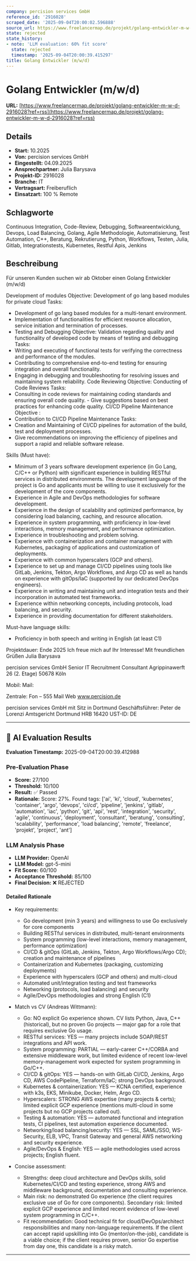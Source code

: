 ```yaml
---
company: percision services GmbH
reference_id: '2916028'
scraped_date: '2025-09-04T20:00:02.596888'
source_url: https://www.freelancermap.de/projekt/golang-entwickler-m-w-d-2916028?ref=rss
state: rejected
state_history:
- note: 'LLM evaluation: 60% fit score'
  state: rejected
  timestamp: '2025-09-04T20:00:39.415297'
title: Golang Entwickler (m/w/d)
---
```



# Golang Entwickler (m/w/d)
**URL:** [https://www.freelancermap.de/projekt/golang-entwickler-m-w-d-2916028?ref=rss](https://www.freelancermap.de/projekt/golang-entwickler-m-w-d-2916028?ref=rss)
## Details
- **Start:** 10.2025
- **Von:** percision services GmbH
- **Eingestellt:** 04.09.2025
- **Ansprechpartner:** Julia Barysava
- **Projekt-ID:** 2916028
- **Branche:** IT
- **Vertragsart:** Freiberuflich
- **Einsatzart:** 100
                                                % Remote

## Schlagworte
Continuous Integration, Code-Review, Debugging, Softwareentwicklung, Devops, Load Balancing, Golang, Agile Methodologie, Automatisierung, Test Automation, C++, Beratung, Rekrutierung, Python, Workflows, Testen, Julia, Gitlab, Integrationstests, Kubernetes, Restful Apis, Jenkins

## Beschreibung
Für unseren Kunden suchen wir ab Oktober einen Golang Entwickler (m/w/d)

Development of modules
Objective: Development of go lang based modules for private cloud Tasks:
- Development of go lang based modules for a multi-tenant environment.
- Implementation of functionalities for efficient resource allocation, service initiation and termination of processes.
- Testing and Debugging
Objective: Validation regarding quality and functionality of developed code by means of testing and debugging
Tasks:
- Writing and executing of functional tests for verifying the correctness and performance of the modules.
- Contributing to comprehensive end-to-end testing for ensuring integration and overall functionality.
- Engaging in debugging and troubleshooting for resolving issues and maintaining system reliability. Code Reviewing
Objective: Conducting of Code Reviews
Tasks:
- Consulting in code reviews for maintaining coding standards and ensuring overall code quality. - Give suggestions based on best practices for enhancing code quality.
CI/CD Pipeline
Maintenance Objective :
- Contribution to CI/CD Pipeline Maintenance
Tasks:
- Creation and Maintaining of CI/CD pipelines for automation of the build, test and deployment processes.
- Give recommendations on improving the efficiency of pipelines and support a rapid and reliable software release.

Skills (Must have):
- Minimum of 3 years software development experience (in Go Lang, C/C++ or Python) with significant experience in building RESTful services in distributed environments. The development language of the project is Go and applicants must be willing to use it exclusively for the development of the core components.
- Experience in Agile and DevOps methodologies for software development.
- Experience in the design of scalability and optimized performance, by considering load balancing, caching, and resource allocation.
- Experience in system programming, with proficiency in low-level interactions, memory management, and performance optimization.
- Experience in troubleshooting and problem solving.
- Experience with containerization and container management with Kubernetes, packaging of applications and customization of deployments.
- Experience with common hyperscalers (GCP and others).
- Experience to set up and manage CI/CD pipelines using tools like GitLab, Jenkins, Tekton, Argo Workflows, and Argo CD as well as hands on experience with gitOps/IaC (supported by our dedicated DevOps engineers).
- Experience in writing and maintaining unit and integration tests and their incorporation in automated test frameworks.
- Experience within networking concepts, including protocols, load balancing, and security.
- Experience in providing documentation for different stakeholders.

Must-have language skills:
- Proficiency in both speech and writing in English (at least C1)

Projektdauer: Ende 2025
Ich freue mich auf Ihr Interesse!
Mit freundlichen Grüßen
Julia Barysava

percision services GmbH
Senior IT Recruitment Consultant
Agrippinawerft 26 (2. Etage)
50678 Köln

Mobil:
Mail:

Zentrale:
Fon – 555
Mail
Web www.percision.de

percision services GmbH mit Sitz in Dortmund
Geschäftsführer: Peter de Lorenzi
Amtsgericht Dortmund HRB 16420
UST-ID: DE

---

## 🤖 AI Evaluation Results

**Evaluation Timestamp:** 2025-09-04T20:00:39.412988

### Pre-Evaluation Phase
- **Score:** 27/100
- **Threshold:** 10/100
- **Result:** ✅ Passed
- **Rationale:** Score: 27%. Found tags: ['ai', 'ki', 'cloud', 'kubernetes', 'container', 'argo', 'devops', 'ci/cd', 'pipeline', 'jenkins', 'gitlab', 'automation', 'iac', 'python', 'git', 'api', 'rest', 'integration', 'security', 'agile', 'continuous', 'deployment', 'consultant', 'beratung', 'consulting', 'scalability', 'performance', 'load balancing', 'remote', 'freelance', 'projekt', 'project', 'ant']

### LLM Analysis Phase
- **LLM Provider:** OpenAI
- **LLM Model:** gpt-5-mini
- **Fit Score:** 60/100
- **Acceptance Threshold:** 85/100
- **Final Decision:** ❌ REJECTED

#### Detailed Rationale
- Key requirements:
  - Go development (min 3 years) and willingness to use Go exclusively for core components
  - Building RESTful services in distributed, multi-tenant environments
  - System programming (low-level interactions, memory management, performance optimization)
  - CI/CD & gitOps (GitLab, Jenkins, Tekton, Argo Workflows/Argo CD); creation and maintenance of pipelines
  - Containerization and Kubernetes (packaging, customizing deployments)
  - Experience with hyperscalers (GCP and others) and multi-cloud
  - Automated unit/integration testing and test frameworks
  - Networking (protocols, load balancing) and security
  - Agile/DevOps methodologies and strong English (C1)

- Match vs CV (Andreas Wittmann):
  - Go: NO explicit Go experience shown. CV lists Python, Java, C++ (historical), but no proven Go projects — major gap for a role that requires exclusive Go usage.
  - RESTful services: YES — many projects include SOAP/REST integrations and API work.
  - System programming: PARTIAL — early-career C++/CORBA and extensive middleware work, but limited evidence of recent low-level memory-management work expected for system programming in Go/C++.
  - CI/CD & gitOps: YES — hands-on with GitLab CI/CD, Jenkins, Argo CD, AWS CodePipeline, Terraform/IaC; strong DevOps background.
  - Kubernetes & containerization: YES — KCNA certified, experience with k3s, EKS, Minikube, Docker, Helm, Argo CD.
  - Hyperscalers: STRONG AWS expertise (many projects & certs); limited explicit GCP experience (mentions multi-cloud in some projects but no GCP projects called out).
  - Testing & automation: YES — automated functional and integration tests, CI pipelines, test automation experience documented.
  - Networking/load balancing/security: YES — SSL, SAML/SSO, WS-Security, ELB, VPC, Transit Gateway and general AWS networking and security experience.
  - Agile/DevOps & English: YES — agile methodologies used across projects; English fluent.

- Concise assessment:
  - Strengths: deep cloud architecture and DevOps skills, solid Kubernetes/CI/CD and testing experience, strong AWS and middleware background, documentation and consulting experience.
  - Main risk: no demonstrated Go experience (the client requires exclusive use of Go for core components). Secondary risk: limited explicit GCP experience and limited recent evidence of low-level system programming in C/C++.
  - Fit recommendation: Good technical fit for cloud/DevOps/architect responsibilities and many non-language requirements. If the client can accept rapid upskilling into Go (mentor/on-the-job), candidate is a viable choice; if the client requires proven, senior Go expertise from day one, this candidate is a risky match.

---
